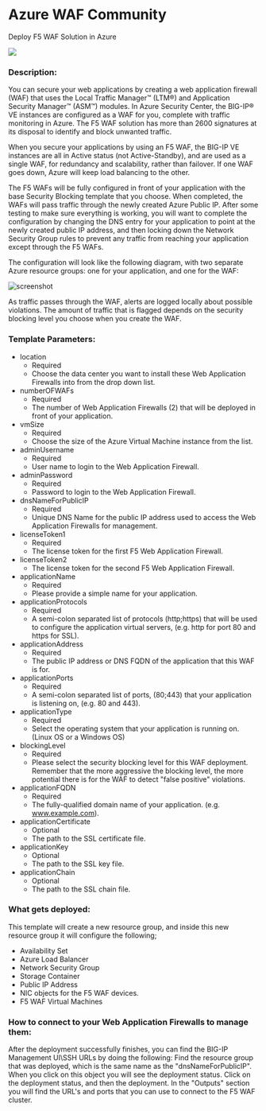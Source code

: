 # Azure WAF Community
Deploy F5 WAF Solution in Azure  

<a href="https://portal.azure.com/#create/Microsoft.Template/uri/https%3A%2F%2Fraw.githubusercontent.com%2Ff5devcentral%2Ff5-azure-waf-community%2Fmaster%2Fazuredeploy.json" target="_blank">
    <img src="http://azuredeploy.net/deploybutton.png"/>
</a>

### Description:
You can secure your web applications by creating a web application firewall (WAF) that uses the Local Traffic Manager™ (LTM®) and Application Security Manager™ (ASM™) modules. In Azure Security Center, the BIG-IP® VE instances are configured as a WAF for you, complete with traffic monitoring in Azure. The F5 WAF solution has more than 2600 signatures at its disposal to identify and block unwanted traffic.

When you secure your applications by using an F5 WAF, the BIG-IP VE instances are all in Active status (not Active-Standby), and are used as a single WAF, for redundancy and scalability, rather than failover. If one WAF goes down, Azure will keep load balancing to the other.

The F5 WAFs will be fully configured in front of your application with the base Security Blocking template that you choose.  When completed, the WAFs will pass traffic through the newly created Azure Public IP.  After some testing to make sure everything is working, you will want to complete the configuration by changing the DNS entry for your application to point at the newly created public IP address, and then locking down the Network Security Group rules to prevent any traffic from reaching your application except through the F5 WAFs.

The configuration will look like the following diagram, with two separate Azure resource groups: one for your application, and one for the WAF:

![screenshot](WAF_1.png)

As traffic passes through the WAF, alerts are logged locally about possible violations. The amount of traffic that is flagged depends on the security blocking level you choose when you create the WAF.

### Template Parameters: ###

* location
  * Required
  * Choose the data center you want to install these Web Application Firewalls into from the drop down list.
* numberOFWAFs
  * Required
  * The number of Web Application Firewalls (2) that will be deployed in front of your application.
* vmSize
  * Required
  * Choose the size of the Azure Virtual Machine instance from the list.
* adminUsername
  * Required
  * User name to login to the Web Application Firewall.
* adminPassword
  * Required
  * Password to login to the Web Application Firewall.
* dnsNameForPublicIP
  * Required
  * Unique DNS Name for the public IP address used to access the Web Application Firewalls for management.
* licenseToken1
  * Required
  * The license token for the first F5 Web Application Firewall.
* licenseToken2
  * The license token for the second F5 Web Application Firewall.
* applicationName
  * Required
  * Please provide a simple name for your application.
* applicationProtocols
  * Required
  * A semi-colon separated list of protocols (http;https) that will be used to configure the application virtual servers, (e.g. http for port 80 and https for SSL).
* applicationAddress
  * Required
  * The public IP address or DNS FQDN of the application that this WAF is for.
* applicationPorts
  * Required
  * A semi-colon separated list of ports, (80;443) that your application is listening on, (e.g. 80 and 443).
* applicationType
  * Required
  * Select the operating system that your application is running on. (Linux OS or a Windows OS)
* blockingLevel
  * Required
  * Please select the security blocking level for this WAF deployment.  Remember that the more aggressive the blocking level, the more potential there is for the WAF to detect "false positive" violations.
* applicationFQDN
  * Required
  * The fully-qualified domain name of your application. (e.g. www.example.com).
* applicationCertificate
  * Optional
  * The path to the SSL certificate file.
* applicationKey
  * Optional
  * The path to the SSL key file.
* applicationChain
  * Optional
  * The path to the SSL chain file.


### What gets deployed:

This template will create a new resource group, and inside this new resource group it will configure the following;

* Availability Set
* Azure Load Balancer
* Network Security Group
* Storage Container
* Public IP Address
* NIC objects for the F5 WAF devices.
* F5 WAF Virtual Machines

### How to connect to your Web Application Firewalls to manage them:

After the deployment successfully finishes, you can find the BIG-IP Management UI\SSH URLs by doing the following: Find the resource group that was deployed, which is the same name as the "dnsNameForPublicIP".  When you click on this object you will see the deployment status.  Click on the deployment status, and then the deployment.  In the "Outputs" section you will find the URL's and ports that you can use to connect to the F5 WAF cluster. 